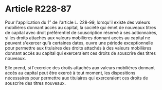 # Article R228-87

Pour l'application du 1° de l'article L. 228-99, lorsqu'il existe des valeurs mobilières donnant accès au capital, la société qui émet de nouveaux titres de capital avec droit préférentiel de souscription réservé à ses actionnaires, si les droits attachés aux valeurs mobilières donnant accès au capital ne peuvent s'exercer qu'à certaines dates, ouvre une période exceptionnelle pour permettre aux titulaires des droits attachés à des valeurs mobilières donnant accès au capital qui exerceraient ces droits de souscrire des titres nouveaux.

Elle prend, si l'exercice des droits attachés aux valeurs mobilières donnant accès au capital peut être exercé à tout moment, les dispositions nécessaires pour permettre aux titulaires qui exerceraient ces droits de souscrire des titres nouveaux.
